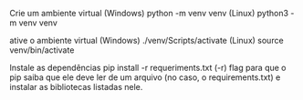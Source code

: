 Crie um ambiente virtual
(Windows)
python -m venv venv
(Linux)
python3 -m venv venv

ative o ambiente virtual
(Windows)
./venv/Scripts/activate
(Linux)
source venv/bin/activate

Instale as dependências
pip install -r requeriments.txt
(-r) flag para que o pip saiba que ele deve ler de um arquivo (no caso, o requirements.txt) e instalar as bibliotecas listadas nele.

